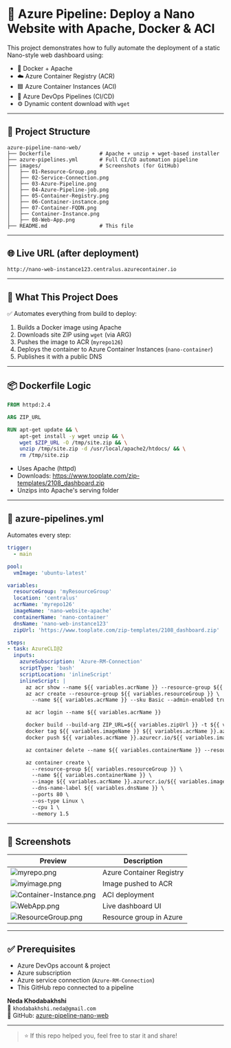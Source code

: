 
# 🚀 Azure Pipeline: Deploy a Nano Website with Apache, Docker & ACI

This project demonstrates how to fully automate the deployment of a static Nano-style web dashboard using:

- 🐳 Docker + Apache
- ☁️ Azure Container Registry (ACR)
- 🟦 Azure Container Instances (ACI)
- 🔁 Azure DevOps Pipelines (CI/CD)
- ⚙️ Dynamic content download with `wget`

---

## 📁 Project Structure

```plaintext
azure-pipeline-nano-web/
├── Dockerfile                # Apache + unzip + wget-based installer
├── azure-pipelines.yml       # Full CI/CD automation pipeline
├── images/                   # Screenshots (for GitHub)
│   ├── 01-Resource-Group.png
│   ├── 02-Service-Connection.png
│   ├── 03-Azure-Pipeline.png
│   ├── 04-Azure-Pipeline-job.png
│   ├── 05-Container-Registry.png
│   ├── 06-Container-instance.png
│   ├── 07-Container-FQDN.png
│   ├── Container-Instance.png
│   ├── 08-Web-App.png
├── README.md                 # This file
```

---

## 🌐 Live URL (after deployment)

```bash
http://nano-web-instance123.centralus.azurecontainer.io
```

---

## 🔨 What This Project Does

✅ Automates everything from build to deploy:

1. Builds a Docker image using Apache
2. Downloads site ZIP using `wget` (via ARG)
3. Pushes the image to ACR (`myrepo126`)
4. Deploys the container to Azure Container Instances (`nano-container`)
5. Publishes it with a public DNS

---

## 📦 Dockerfile Logic

```Dockerfile
FROM httpd:2.4

ARG ZIP_URL

RUN apt-get update && \
    apt-get install -y wget unzip && \
    wget $ZIP_URL -O /tmp/site.zip && \
    unzip /tmp/site.zip -d /usr/local/apache2/htdocs/ && \
    rm /tmp/site.zip
```

- Uses Apache (httpd)
- Downloads: https://www.tooplate.com/zip-templates/2108_dashboard.zip
- Unzips into Apache's serving folder

---

## 🔁 azure-pipelines.yml

Automates every step:
```yaml
trigger:
  - main

pool:
  vmImage: 'ubuntu-latest'

variables:
  resourceGroup: 'myResourceGroup'
  location: 'centralus'
  acrName: 'myrepo126'
  imageName: 'nano-website-apache'
  containerName: 'nano-container'
  dnsName: 'nano-web-instance123'
  zipUrl: 'https://www.tooplate.com/zip-templates/2108_dashboard.zip'

steps:
- task: AzureCLI@2
  inputs:
    azureSubscription: 'Azure-RM-Connection'
    scriptType: 'bash'
    scriptLocation: 'inlineScript'
    inlineScript: |
      az acr show --name ${{ variables.acrName }} --resource-group ${{ variables.resourceGroup }} || \
      az acr create --resource-group ${{ variables.resourceGroup }} \
        --name ${{ variables.acrName }} --sku Basic --admin-enabled true

      az acr login --name ${{ variables.acrName }}

      docker build --build-arg ZIP_URL=${{ variables.zipUrl }} -t ${{ variables.imageName }} .
      docker tag ${{ variables.imageName }} ${{ variables.acrName }}.azurecr.io/${{ variables.imageName }}:latest
      docker push ${{ variables.acrName }}.azurecr.io/${{ variables.imageName }}:latest

      az container delete --name ${{ variables.containerName }} --resource-group ${{ variables.resourceGroup }} --yes || true

      az container create \
        --resource-group ${{ variables.resourceGroup }} \
        --name ${{ variables.containerName }} \
        --image ${{ variables.acrName }}.azurecr.io/${{ variables.imageName }}:latest \
        --dns-name-label ${{ variables.dnsName }} \
        --ports 80 \
        --os-type Linux \
        --cpu 1 \
        --memory 1.5
```

---

## 📸 Screenshots

| Preview | Description |
|--------|-------------|
| ![myrepo.png](images/myrepo.png) | Azure Container Registry |
| ![myimage.png](images/myimage.png) | Image pushed to ACR |
| ![Container-Instance.png](images/Container-Instance.png) | ACI deployment |
| ![WebApp.png](images/WebApp.png) | Live dashboard UI |
| ![ResourceGroup.png](images/ResourceGroup.png) | Resource group in Azure |

---

## ✅ Prerequisites

- Azure DevOps account & project
- Azure subscription
- Azure service connection (`Azure-RM-Connection`)
- This GitHub repo connected to a pipeline



**Neda Khodabakhshi**  
📧 `khodabakhshi.neda@gmail.com`  
🔗 GitHub: [azure-pipeline-nano-web](https://github.com/nedakhodabakhshi/azure-pipeline-nano-web)

---

> ⭐ If this repo helped you, feel free to star it and share!
